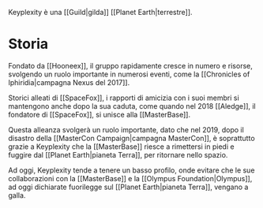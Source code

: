 Keyplexity è una [[Guild|gilda]] [[Planet Earth|terrestre]].

# Storia

Fondato da [[Hooneex]], il gruppo rapidamente cresce in numero e risorse, svolgendo un ruolo importante in numerosi eventi, come la [[Chronicles of Iphiridia|campagna Nexus del 2017]].

Storici alleati di [[SpaceFox]], i rapporti di amicizia con i suoi membri si mantengono anche dopo la sua caduta, come quando nel 2018 [[Aledge]], il fondatore di [[SpaceFox]], si unisce alla [[MasterBase]].

Questa alleanza svolgerà un ruolo importante, dato che nel 2019, dopo il disastro della [[MasterCon Campaign|campagna MasterCon]], è soprattutto grazie a Keyplexity che la [[MasterBase]] riesce a rimettersi in piedi e fuggire dal [[Planet Earth|pianeta Terra]], per ritornare nello spazio.

Ad oggi, Keyplexity tende a tenere un basso profilo, onde evitare che le sue collaborazioni con la [[MasterBase]] e la [[Olympus Foundation|Olympus]], ad oggi dichiarate fuorilegge sul [[Planet Earth|pianeta Terra]], vengano a galla.